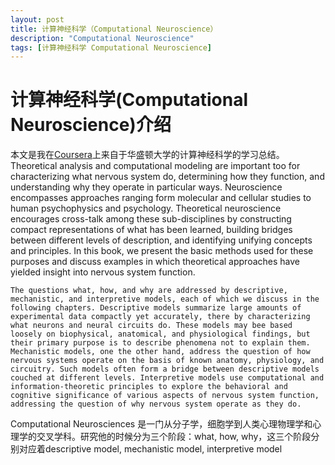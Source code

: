 ```yaml
---
layout: post
title: 计算神经科学（Computational Neuroscience）
description: "Computational Neuroscience"
tags: [计算神经科学 Computational Neuroscience]
---
```


# 计算神经科学(Computational Neuroscience)介绍
本文是我在[Coursera]上来自于华盛顿大学的计算神经科学的学习总结。
	Theoretical analysis and computational modeling are important too for characterizing what nervous system do, determining how they function, and understanding why  they operate in particular ways. Neuroscience encompasses approaches ranging form molecular and cellular studies to human psychophysics and psychology. Theoretical neuroscience encourages cross-talk among these sub-disciplines by constructing compact representations of what has been learned, building bridges between different levels of description, and identifying unifying concepts and principles. In this book, we present the basic methods used for these purposes and discuss examples in which theoretical approaches have yielded insight into nervous system function.

	The questions what, how, and why are addressed by descriptive, mechanistic, and interpretive models, each of which we discuss in the following chapters. Descriptive models summarize large amounts of experimental data compactly yet accurately, there by characterizing what neurons and neural circuits do. These models may bee based loosely on biophysical, anatomical, and physiological findings, but their primary purpose is to describe phenomena not to explain them. Mechanistic models, one the other hand, address the question of how nervous systems operate on the basis of known anatomy, physiology, and circuitry. Such models often form a bridge between descriptive models couched at different levels. Interpretive models use computational and information-theoretic principles to explore the behavioral and cognitive significance of various aspects of nervous system function, addressing the question of why nervous system operate as they do.

Computational Neurosciences 是一门从分子学，细胞学到人类心理物理学和心理学的交叉学科。研究他的时候分为三个阶段：what, how, why，这三个阶段分别对应着descriptive model, mechanistic model, interpretive model

[Coursera]:https://www.coursera.org